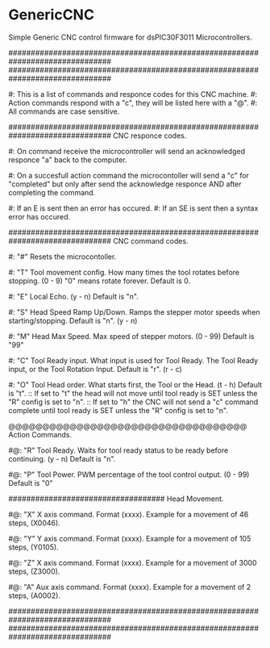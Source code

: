 # GenericCNC
Simple Generic CNC control firmware for dsPIC30F3011 Microcontrollers.

###############################################################################
###############################################################################

#: This is a list of commands and responce codes for this CNC machine.
#: Action commands respond with a "c", they will be listed here with a "@".
#: All commands are case sensitive.



###############################################################################
CNC responce codes.

#: On command receive the microcontroller will send an 
 acknowledged responce "a" back to the computer.

#: On a succesfull action command the microcontoller will 
 send a "c" for "completed" but only after send the acknowledge 
 responce AND after completing the command.

#: If an E is sent then an error has occured.
#: If an SE is sent then a syntax error has occured.



###############################################################################
CNC command codes.


#: "#" Resets the microcontoller.

#: "T" Tool movement config. How many times the tool rotates before stopping. (0 - 9)
	"0" means rotate forever. Default is 0.

#: "E" Local Echo. (y - n)
	Default is "n".

#: "S" Head Speed Ramp Up/Down. Ramps the stepper motor speeds when starting/stopping.
	Default is "n". (y - n)

#: "M" Head Max Speed. Max speed of stepper motors. (0 - 99)
	Default is "99"

#: "C" Tool Ready input. What input is used for Tool Ready. The Tool Ready input, or the
Tool Rotation Input.	Default is "r".		(r - c)

#: "O" Tool Head order. What starts first, the Tool or the Head. (t - h)
	Default is "t".
		:: If set to "t" the head will not move until tool ready is SET
		    unless the "R" config is set to "n".
		:: If set to "h" the CNC will not send a "c" command complete
		    until tool ready is SET unless the "R" config is set to "n".



@@@@@@@@@@@@@@@@@@@@@@@@@@@@@@@@@@@
Action Commands.

#@: "R" Tool Ready. Waits for tool ready status to be ready before continuing. (y - n)
	Default is "n".

#@: "P" Tool Power. PWM percentage of the tool control output. (0 - 99)
	Default is "0"

###################################
Head Movement.

#@: "X" X axis command. Format (xxxx). Example for a movement of 46 steps, (X0046).

#@: "Y" Y axis command. Format (xxxx). Example for a movement of 105 steps, (Y0105).

#@: "Z" X axis command. Format (xxxx). Example for a movement of 3000 steps, (Z3000).

#@: "A" Aux axis command. Format (xxxx). Example for a movement of 2 steps, (A0002).



###############################################################################
###############################################################################


